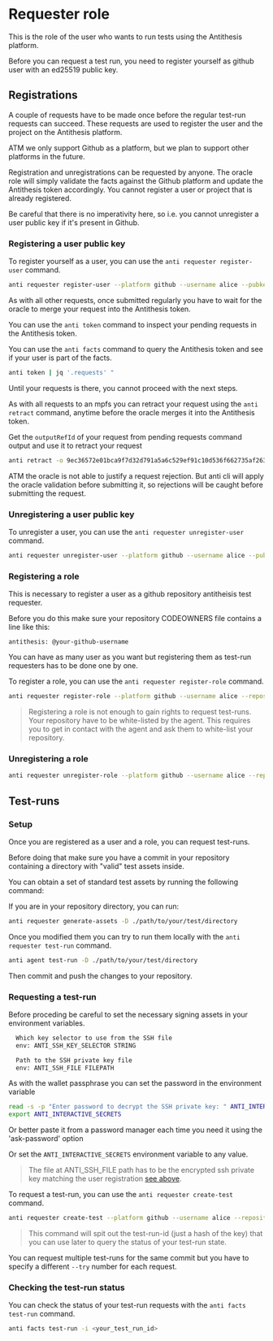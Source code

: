 # Requester role

This is the role of the user who wants to run tests using the Antithesis platform.

Before you can request a test run, you need to register yourself as github user with an ed25519 public key.

## Registrations

A couple of requests have to be made once before the regular test-run requests can succeed. These requests are used to register the user and the project on the Antithesis platform.

ATM we only support Github as a platform, but we plan to support other platforms in the future.

Registration and unregistrations can be requested by anyone. The oracle role will simply validate the facts against the Github platform and update the Antithesis token accordingly. You cannot register a user or project that is already registered.

Be careful that there is no imperativity here, so i.e. you cannot unregister a user public key if it's present in Github.

### Registering a user public key

To register yourself as a user, you can use the `anti requester register-user` command.

```bash
anti requester register-user --platform github --username alice --pubkeyhash AAAAC3NzaC1lZDI1NTE5AAAAIO773JHqlyLm5XzOjSe+Q5yFJyLFuMLL6+n63t4t7HR8
```

As with all other requests, once submitted regularly you have to wait for the oracle to merge your request into the Antithesis token.

You can use the `anti token` command to inspect your pending requests in the Antithesis token.

You can use the `anti facts` command to query the Antithesis token and see if your user is part of the facts.

```bash
anti token | jq '.requests' "
```

Until your requests is there, you cannot proceed with the next steps.

As with all requests to an mpfs you can retract your request using the `anti retract` command, anytime before the oracle merges it into the Antithesis token.

Get the `outputRefId` of your request from pending requests command output and use it to retract your request

```bash
anti retract -o 9ec36572e01bca9f7d32d791a5a6c529ef91c10d536f662735af26311b2c8766-0
```
ATM the oracle is not able to justify a request rejection. But anti cli will apply the oracle validation before submitting it, so rejections will be caught before submitting the request.

### Unregistering a user public key

To unregister a user, you can use the `anti requester unregister-user` command.

```bash
anti requester unregister-user --platform github --username alice --pubkeyhash AAAAC3NzaC1lZDI1NTE5AAAAIO773JHqlyLm5XzOjSe+Q5yFJyLFuMLL6+n63t4t7HR8
```

### Registering a role

This is necessary to register a user as a github repository antitheisis test requester.

Before you do this make sure your repository CODEOWNERS file contains a line like this:

```
antithesis: @your-github-username
```

You  can have as many user as you want but registering them as test-run requesters has to be done one by one.

To register a role, you can use the `anti requester register-role` command.

```bash
anti requester register-role --platform github --username alice --repository yourorg/yourrepo
```

> Registering a role is not enough to gain rights to request test-runs. Your repository have to be white-listed by the agent. This requires you to get in contact with the agent and ask them to white-list your repository.

### Unregistering a role

```bash
anti requester unregister-role --platform github --username alice --repository yourorg/yourrepo
```

## Test-runs


### Setup

Once you are registered as a user and a role, you can request test-runs.

Before doing that make sure you have a commit in your repository containing a directory with "valid" test assets inside.

You can obtain a set of standard test assets by running the following command:

If you are in your repository directory, you can run:

```bash
anti requester generate-assets -D ./path/to/your/test/directory
```

Once you modified them you can try to run them locally  with the `anti requester test-run` command.

```bash
anti agent test-run -D ./path/to/your/test/directory
```

Then commit and push the changes to your repository.

### Requesting a test-run

Before proceding be careful to set the necessary signing assets in your environment variables.
```bash
  Which key selector to use from the SSH file
  env: ANTI_SSH_KEY_SELECTOR STRING

  Path to the SSH private key file
  env: ANTI_SSH_FILE FILEPATH
```

As with the wallet passphrase you can set the password in the environment variable

```bash
read -s -p "Enter password to decrypt the SSH private key: " ANTI_INTERACTIVE_SECRETS
export ANTI_INTERACTIVE_SECRETS
```

Or better paste it from a password manager each time you need it using the 'ask-password' option

Or set the `ANTI_INTERACTIVE_SECRETS` environment variable to any value.

> The file at ANTI_SSH_FILE path has to be the encrypted ssh private key matching the user registration [see above](#registering-a-user-public-key).

To request a test-run, you can use the `anti requester create-test` command.

```bash
anti requester create-test --platform github --username alice --repository yourorg/yourrepo --directory ./path/to/your/test/directory --commit your_commit_hash --try 1 --duration 2
```
> This command  will spit out the test-run-id (just a hash of the key) that you can use later to query the status of your test-run state.

You can request multiple test-runs for the same commit but you have to specify a different `--try` number for each request.

### Checking the test-run status

You can check the status of your test-run requests with the `anti facts test-run` command.

```bash
anti facts test-run -i <your_test_run_id>
```

